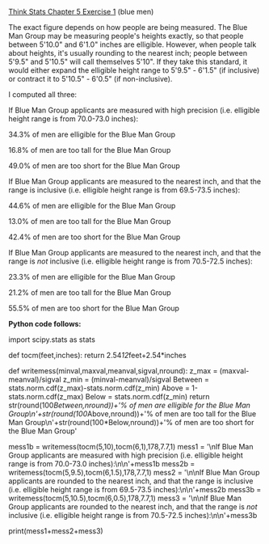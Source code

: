 [Think Stats Chapter 5 Exercise 1](http://greenteapress.com/thinkstats2/html/thinkstats2006.html#toc50) (blue men)

The exact figure depends on how people are being measured. The Blue Man Group may be measuring people's heights exactly, so that people between 5'10.0" and 6'1.0" inches are elligible. However, when people talk about heights, it's usually rounding to the nearest inch; people between 5'9.5" and 5'10.5" will call themselves 5'10". If they take this standard, it would either expand the elligible height range to 5'9.5" - 6'1.5" (if inclusive) or contract it to 5'10.5" - 6'0.5" (if non-inclusive).

I computed all three:

If Blue Man Group applicants are measured with high precision (i.e. elligible height range is from 70.0-73.0 inches):

34.3% of men are elligible for the Blue Man Group

16.8% of men are too tall for the Blue Man Group

49.0% of men are too short for the Blue Man Group

If Blue Man Group applicants are measured to the nearest inch, and that the range is inclusive (i.e. elligible height range is from 69.5-73.5 inches):

44.6% of men are elligible for the Blue Man Group

13.0% of men are too tall for the Blue Man Group

42.4% of men are too short for the Blue Man Group

If Blue Man Group applicants are measured to the nearest inch, and that the range is *not* inclusive (i.e. elligible height range is from 70.5-72.5 inches):

23.3% of men are elligible for the Blue Man Group

21.2% of men are too tall for the Blue Man Group

55.5% of men are too short for the Blue Man Group

**Python code follows:**

import scipy.stats as stats

def tocm(feet,inches):
    return 2.54*12*feet+2.54*inches
    
def writemess(minval,maxval,meanval,sigval,nround):
    z_max = (maxval-meanval)/sigval
    z_min = (minval-meanval)/sigval
    Between = stats.norm.cdf(z_max)-stats.norm.cdf(z_min)
    Above = 1-stats.norm.cdf(z_max)
    Below = stats.norm.cdf(z_min)
    return str(round(100*Between,nround))+'% of men are elligible for the Blue Man Group\n'+str(round(100*Above,nround))+'% of men are too tall for the Blue Man Group\n'+str(round(100*Below,nround))+'% of men are too short for the Blue Man Group'

mess1b = writemess(tocm(5,10),tocm(6,1),178,7.7,1)
mess1 = '\nIf Blue Man Group applicants are measured with high precision (i.e. elligible height range is from 70.0-73.0 inches):\n\n'+mess1b
mess2b = writemess(tocm(5,9.5),tocm(6,1.5),178,7.7,1)
mess2 = '\n\nIf Blue Man Group applicants are rounded to the nearest inch, and that the range is inclusive (i.e. elligible height range is from 69.5-73.5 inches):\n\n'+mess2b
mess3b = writemess(tocm(5,10.5),tocm(6,0.5),178,7.7,1)
mess3 = '\n\nIf Blue Man Group applicants are rounded to the nearest inch, and that the range is *not* inclusive (i.e. elligible height range is from 70.5-72.5 inches):\n\n'+mess3b

print(mess1+mess2+mess3)
